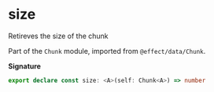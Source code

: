 # size

Retireves the size of the chunk

Part of the `Chunk` module, imported from `@effect/data/Chunk`.

**Signature**

```ts
export declare const size: <A>(self: Chunk<A>) => number
```
